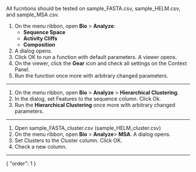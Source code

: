 All fucntions should be tested on sample_FASTA.csv, sample_HELM.csv, and sample_MSA.csv.

1. On the menu ribbon, open **Bio** > **Analyze**:
   * **Sequence Space** 
   * **Activity Cliffs** 
   * **Composition** 
1. A dialog opens. 
2. Click OK to run a function with default parameters. A viewer opens.
2. On the viewer, click the **Gear** icon and check all settings on the Context Panel.
3. Run the function once more with arbitrary changed parameters.
---

1. On the menu ribbon, open **Bio** > **Analyze** > **Hierarchical Clustering**.
2. In the dialog, set Features to the sequence column. Click Ok.
3. Run the **Hierarchical Clustering** once more with arbitrary changed parameters.
---

1. Open sample_FASTA_cluster.csv (sample_HELM_cluster.csv)
1. On the menu ribbon, open **Bio** > **Analyze**> **MSA**. A dialog opens.
1. Set Clusters to the Cluster column. Click OK.
1. Check a new column. 
---
{
  "order": 1
}